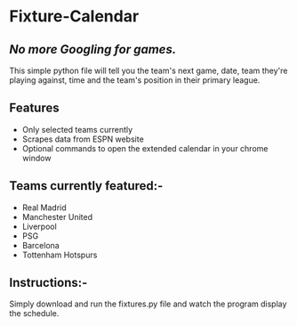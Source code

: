 # Fixture-Calendar
## _No more Googling for games._



This simple python file will tell you the team's next game, date, team they're playing against, time and the team's position in their primary league.
## Features
- Only selected teams currently
- Scrapes data from ESPN website
- Optional commands to open the extended calendar in your chrome window

## Teams currently featured:-
- Real Madrid
- Manchester United
- Liverpool
- PSG
- Barcelona
- Tottenham Hotspurs

## Instructions:-
Simply download and run the fixtures.py file and watch the program display the schedule.
